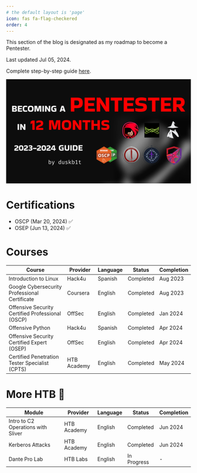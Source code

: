 ```yaml
---
# the default layout is 'page'
icon: fas fa-flag-checkered
order: 4
---
```

This section of the blog is designated as my roadmap to become a Pentester.

Last updated Jul 05, 2024.

Complete step-by-step guide [here](https://youtu.be/kVBHSHZJffk?si=RdXwICGAMqcHAsWb).

<img src="/assets/img/roadmap/screenshot.jpg" alt="screenshot.jpg" style="width:600px;">

# Certifications

* OSCP (Mar 20, 2024) ✅
* OSEP (Jun 13, 2024) ✅

# Courses 

| Course                                                 | Provider     | Language | Status       | Completion |
|--------------------------------------------------------|--------------|----------|--------------|------------|
| Introduction to Linux                                  | Hack4u       | Spanish  | Completed    | Aug 2023   |
| Google Cybersecurity Professional Certificate          | Coursera     | English  | Completed    | Aug 2023   |
| Offensive Security Certified Professional (OSCP)       | OffSec       | English  | Completed    | Jan 2024   |
| Offensive Python                                       | Hack4u       | Spanish  | Completed    | Apr 2024   |
| Offensive Security Certified Expert (OSEP)             | OffSec       | English  | Completed    | Apr 2024   |
| Certified Penetration Tester Specialist (CPTS)         | HTB Academy  | English  | Completed    | May 2024   |

# More HTB 💚

| Module                                                 | Provider     | Language | Status       | Completion |
|--------------------------------------------------------|--------------|----------|--------------|------------|
| Intro to C2 Operations with Sliver                     | HTB Academy  | English  | Completed    | Jun 2024   |
| Kerberos Attacks                                       | HTB Academy  | English  | Completed    | Jun 2024   |
| Dante Pro Lab                                          | HTB Labs     | English  | In Progress  | -          |


